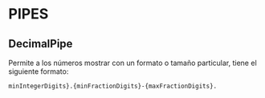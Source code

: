 # PIPES

## DecimalPipe

Permite a los números mostrar con un formato o tamaño particular, tiene el siguiente formato:
~~~
minIntegerDigits}.{minFractionDigits}-{maxFractionDigits}.
~~~